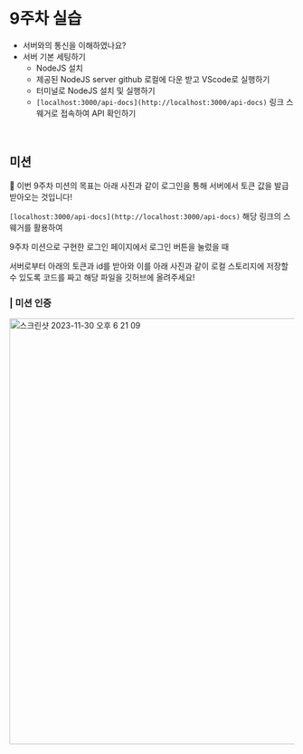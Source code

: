# 9주차 실습

- 서버와의 통신을 이해하였나요?
- 서버 기본 세팅하기
  - NodeJS 설치
  - 제공된 NodeJS server github 로컬에 다운 받고 VScode로 실행하기
  - 터미널로 NodeJS 설치 및 실행하기
  - `[localhost:3000/api-docs](http://localhost:3000/api-docs)` 링크 스웨거로 접속하여 API 확인하기

<br>

## 미션

<aside>
🤔 이번 9주차 미션의 목표는 아래 사진과 같이 로그인을 통해 서버에서 토큰 값을 발급 받아오는 것입니다!

`[localhost:3000/api-docs](http://localhost:3000/api-docs)` 해당 링크의 스웨거를 활용하여

9주차 미션으로 구현한 로그인 페이지에서 로그인 버튼을 눌렀을 때

서버로부터 아래의 토큰과 id를 받아와 이를 아래 사진과 같이 로컬 스토리지에 저장할 수 있도록 코드를 짜고 해당 파일을 깃허브에 올려주세요!

### | 미션 인증

<img width="753" alt="스크린샷 2023-11-30 오후 6 21 09" src="https://github.com/UMC-SMWU/5th_UMC_Web_B/assets/121474189/eb1829f3-f6da-4612-85c1-6163ab96b13d">
